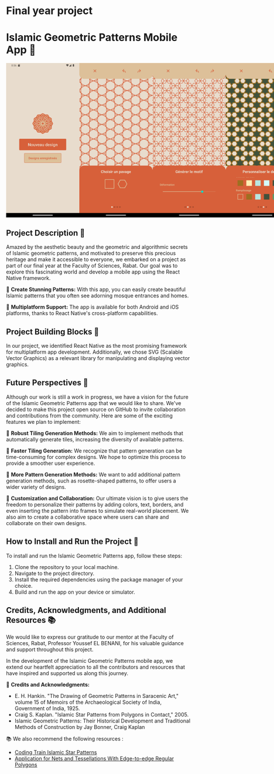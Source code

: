 # Final year project
# **Islamic Geometric Patterns Mobile App 📱**

<div style="display: flex;">
 <img src="screenshots/screen_1.png" alt="Image" width="200" />
<img src="screenshots/screen_2.png" alt="Image" width="200" />
<img src="screenshots/screen_3.png" alt="Image" width="200" />
<img src="screenshots/screen_4.png" alt="Image" width="200" />
</div>

## **Project Description 📜**

Amazed by the aesthetic beauty and the geometric and algorithmic secrets of Islamic geometric patterns, and motivated to preserve this precious heritage and make it accessible to everyone, we embarked on a project as part of our final year at the Faculty of Sciences, Rabat. Our goal was to explore this fascinating world and develop a mobile app using the React Native framework.

🔹 **Create Stunning Patterns:** With this app, you can easily create beautiful Islamic patterns that you often see adorning mosque entrances and homes.

🔹 **Multiplatform Support:** The app is available for both Android and iOS platforms, thanks to React Native's cross-platform capabilities.

## **Project Building Blocks 🧱**

In our project, we identified React Native as the most promising framework for multiplatform app development. Additionally, we chose SVG (Scalable Vector Graphics) as a relevant library for manipulating and displaying vector graphics.

## **Future Perspectives 🚀**

Although our work is still a work in progress, we have a vision for the future of the Islamic Geometric Patterns app that we would like to share. We've decided to make this project open source on GitHub to invite collaboration and contributions from the community. Here are some of the exciting features we plan to implement:

🔹 **Robust Tiling Generation Methods:** We aim to implement methods that automatically generate tiles, increasing the diversity of available patterns.

🔹 **Faster Tiling Generation:** We recognize that pattern generation can be time-consuming for complex designs. We hope to optimize this process to provide a smoother user experience.

🔹 **More Pattern Generation Methods:** We want to add additional pattern generation methods, such as rosette-shaped patterns, to offer users a wider variety of designs.

🔹 **Customization and Collaboration:** Our ultimate vision is to give users the freedom to personalize their patterns by adding colors, text, borders, and even inserting the pattern into frames to simulate real-world placement. We also aim to create a collaborative space where users can share and collaborate on their own designs.

## **How to Install and Run the Project 🚀**

To install and run the Islamic Geometric Patterns app, follow these steps:

1. Clone the repository to your local machine.
2. Navigate to the project directory.
3. Install the required dependencies using the package manager of your choice.
4. Build and run the app on your device or simulator.

## **Credits, Acknowledgments, and Additional Resources 📚**

We would like to express our gratitude to our mentor at the Faculty of Sciences, Rabat, Professor Youssef EL BENANI, for his valuable guidance and support throughout this project.

In the development of the Islamic Geometric Patterns mobile app, we extend our heartfelt appreciation to all the contributors and resources that have inspired and supported us along this journey.

🔹 **Credits and Acknowledgments:**

- E. H. Hankin. "The Drawing of Geometric Patterns in Saracenic Art," volume 15 of Memoirs of the Archaeological Society of India, Government of India, 1925.
- Craig S. Kaplan. "Islamic Star Patterns from Polygons in Contact," 2005.
- Islamic Geometric Patterns: Their Historical Development and Traditional Methods of Construction by Jay Bonner, Craig Kaplan

📚 We also recommend the following resources :

- [Coding Train Islamic Star Patterns](https://youtu.be/hCjTKCb2Cuw)
- [Application for Nets and Tessellations With Edge-to-edge Regular Polygons](https://github.com/HHogg/antwerp)
